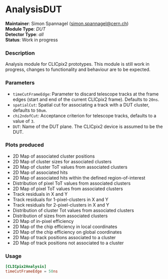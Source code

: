# AnalysisDUT
**Maintainer**: Simon Spannagel (<simon.spannagel@cern.ch>)  
**Module Type**: *DUT*  
**Detector Type**: *all*  
**Status**: Work in progress

### Description
Analysis module for CLICpix2 prototypes. This module is still work in progress, changes to functionality and behaviour are to be expected.

### Parameters
* `timeCutFrameEdge`: Parameter to discard telescope tracks at the frame edges (start and end of the current CLICpix2 frame). Defaults to `20ns`.
* `spatialCut`: Spatial cut for associating a track with a DUT cluster, defaults to `50um`.
* `chi2ndofCut`: Acceptance criterion for telescope tracks, defaults to a value of `3`.
* `DUT`: Name of the DUT plane. The CLICpix2 device is assumed to be the DUT.

### Plots produced
* 2D Map of associated cluster positions
* 2D Map of cluster sizes for associated clusters
* 2D Map of cluster ToT values from associated clusters
* 2D Map of associated hits
* 2D Map of associated hits within the defined region-of-interest
* Distribution of pixel ToT values from associated clusters
* 2D Map of pixel ToT values from associated clusters
* Track residuals in X and Y
* Track residuals for 1-pixel-clusters in X and Y
* Track residuals for 2-pixel-clusters in X and Y
* Distribution of cluster Tot values from associated clusters
* Distribution of sizes from associated clusters
* 2D Map of in-pixel efficiency
* 2D Map of the chip efficiency in local coordinates
* 2D Map of the chip efficiency on global coordinates
* 2D Map of track positions associated to a cluster
* 2D Map of track positions not associated to a cluster

### Usage
```toml
[CLICpix2Analysis]
timeCutFrameEdge = 50ns
```

